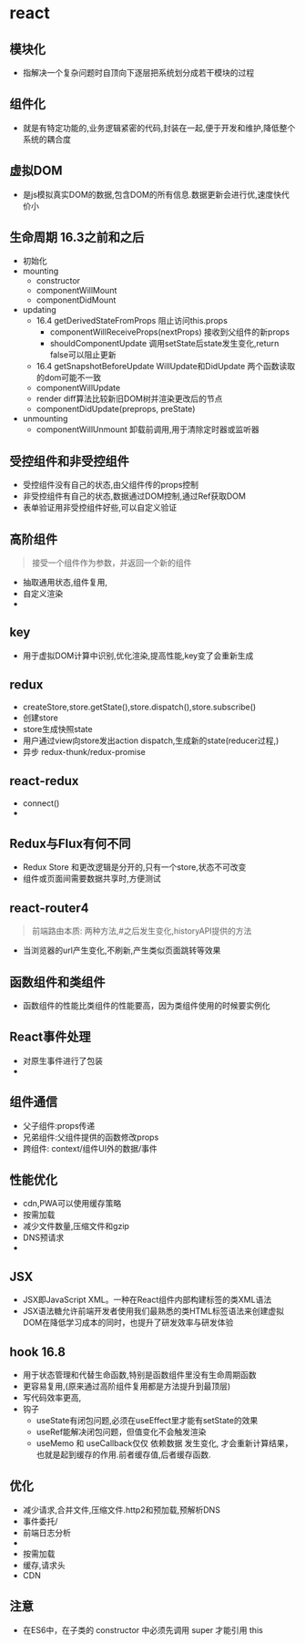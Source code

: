 # react

## 模块化
- 指解决一个复杂问题时自顶向下逐层把系统划分成若干模块的过程

## 组件化
- 就是有特定功能的,业务逻辑紧密的代码,封装在一起,便于开发和维护,降低整个系统的耦合度

## 虚拟DOM
- 是js模拟真实DOM的数据,包含DOM的所有信息.数据更新会进行优,速度快代价小
## 生命周期 16.3之前和之后
- 初始化
- mounting
  - constructor
  - componentWillMount
  - componentDidMount
- updating
  - 16.4 getDerivedStateFromProps 阻止访问this.props
    - componentWillReceiveProps(nextProps) 接收到父组件的新props
    - shouldComponentUpdate 调用setState后state发生变化,return false可以阻止更新
  - 16.4 getSnapshotBeforeUpdate WillUpdate和DidUpdate 两个函数读取的dom可能不一致
  - componentWillUpdate
  - render diff算法比较新旧DOM树并渲染更改后的节点
  - componentDidUpdate(preprops, preState)
- unmounting
  - componentWillUnmount 卸载前调用,用于清除定时器或监听器

## 受控组件和非受控组件
- 受控组件没有自己的状态,由父组件传的props控制
- 非受控组件有自己的状态,数据通过DOM控制,通过Ref获取DOM
- 表单验证用非受控组件好些,可以自定义验证

## 高阶组件
> 接受一个组件作为参数，并返回一个新的组件
- 抽取通用状态,组件复用,
- 自定义渲染
- 

## key
- 用于虚拟DOM计算中识别,优化渲染,提高性能,key变了会重新生成

## redux
- createStore,store.getState(),store.dispatch(),store.subscribe()
- 创建store
- store生成快照state
- 用户通过view向store发出action dispatch,生成新的state(reducer过程,)
- 异步 redux-thunk/redux-promise

## react-redux
- connect()
- 

## Redux与Flux有何不同
- Redux Store 和更改逻辑是分开的,只有一个store,状态不可改变
- 组件或页面间需要数据共享时,方便测试

## react-router4
> 前端路由本质: 两种方法,#之后发生变化,historyAPI提供的方法
- 当浏览器的url产生变化,不刷新,产生类似页面跳转等效果

## 函数组件和类组件
- 函数组件的性能比类组件的性能要高，因为类组件使用的时候要实例化

## React事件处理
- 对原生事件进行了包装
- 

## 组件通信
- 父子组件:props传递
- 兄弟组件:父组件提供的函数修改props
- 跨组件: context/组件UI外的数据/事件

## 性能优化
- cdn,PWA可以使用缓存策略
- 按需加载
- 减少文件数量,压缩文件和gzip
- DNS预请求
- 

## JSX
- JSX即JavaScript XML。一种在React组件内部构建标签的类XML语法
- JSX语法糖允许前端开发者使用我们最熟悉的类HTML标签语法来创建虚拟DOM在降低学习成本的同时，也提升了研发效率与研发体验

## hook 16.8
- 用于状态管理和代替生命函数,特别是函数组件里没有生命周期函数
- 更容易复用,(原来通过高阶组件复用都是方法提升到最顶层)
- 写代码效率更高,
- 钩子
  - useState有闭包问题,必须在useEffect里才能有setState的效果
  - useRef能解决闭包问题，但值变化不会触发渲染
  - useMemo 和 useCallback仅仅 依赖数据 发生变化, 才会重新计算结果，也就是起到缓存的作用.前者缓存值,后者缓存函数.

## 优化
- 减少请求,合并文件,压缩文件.http2和预加载,预解析DNS
- 事件委托/
- 前端日志分析
- 
- 按需加载
- 缓存,请求头
- CDN

## 注意
- 在ES6中，在子类的 constructor 中必须先调用 super 才能引用 this

